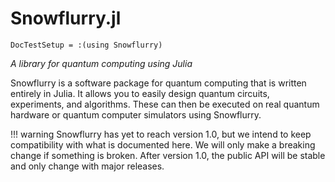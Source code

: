 # Snowflurry.jl
```@meta
DocTestSetup = :(using Snowflurry)
```
*A library for quantum computing using Julia*

Snowflurry is a software package for quantum computing that is written entirely in Julia. It allows you to easily design quantum circuits, experiments, and algorithms. These can then be executed on real quantum hardware or quantum computer simulators using Snowflurry.

!!! warning
	Snowflurry has yet to reach version 1.0, but we intend to keep compatibility with what is documented here. We will only make a breaking change if something is broken. After version 1.0, the public API will be stable and only change with major releases.
